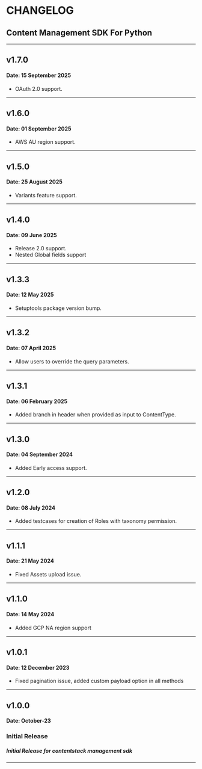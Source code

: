# CHANGELOG

## Content Management SDK For Python

---
## v1.7.0

#### Date:  15 September 2025

- OAuth 2.0 support.
---
## v1.6.0

#### Date:  01 September 2025

- AWS AU region support.

---
## v1.5.0

#### Date:  25 August 2025

- Variants feature support.

---
## v1.4.0

#### Date:  09 June 2025

- Release 2.0 support.
- Nested Global fields support
---
## v1.3.3

#### Date:  12 May 2025

- Setuptools package version bump.
---
## v1.3.2

#### Date:  07 April 2025

- Allow users to override the query parameters.
---
## v1.3.1

#### Date:  06 February 2025

- Added branch in header when provided as input to ContentType.
---
## v1.3.0

#### Date:  04 September 2024

- Added Early access support.
---

## v1.2.0

#### Date:  08 July 2024

- Added testcases for creation of Roles with taxonomy permission.
---

## v1.1.1

#### Date: 21 May 2024

- Fixed Assets upload issue.
---

## v1.1.0

#### Date: 14 May 2024

- Added GCP NA region support
---

## v1.0.1

#### Date: 12 December 2023

- Fixed pagination issue, added custom payload option in all methods 
---

## v1.0.0

#### Date: October-23

### Initial Release

##### Initial Release for contentstack management sdk

---
